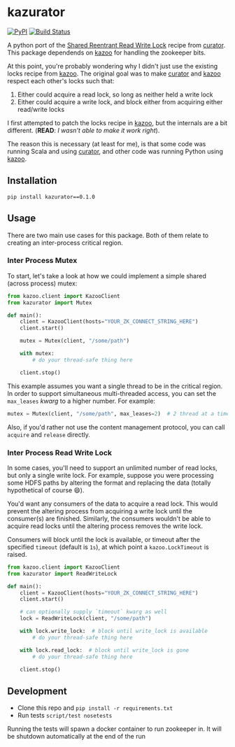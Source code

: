 # kazurator

[![PyPI](https://img.shields.io/pypi/v/kazurator.svg)](https://pypi.python.org/pypi/kazurator)
[![Build Status](https://travis-ci.org/pseudomuto/kazurator.svg?branch=master)](https://travis-ci.org/pseudomuto/kazurator)

A python port of the [Shared Reentrant Read Write Lock] recipe from [curator]. This package dependends on [kazoo] for
handling the zookeeper bits.

At this point, you're probably wondering why I didn't just use the existing locks recipe from [kazoo]. The original goal
was to make [curator] and [kazoo] respect each other's locks such that:

1. Either could acquire a read lock, so long as neither held a write lock
2. Either could acquire a write lock, and block either from acquiring either read/write locks

I first attempted to patch the locks recipe in [kazoo], but the internals are a bit different.  (**READ**: _I wasn't
able to make it work right_).

The reason this is necessary (at least for me), is that some code was running Scala and using [curator], and other code
was running Python using [kazoo].

## Installation

```
pip install kazurator==0.1.0
```

## Usage

There are two main use cases for this package. Both of them relate to creating an inter-process critical region.

### Inter Process Mutex

To start, let's take a look at how we could implement a simple shared (across process) mutex:

```python
from kazoo.client import KazooClient
from kazurator import Mutex

def main():
    client = KazooClient(hosts="YOUR_ZK_CONNECT_STRING_HERE")
    client.start()

    mutex = Mutex(client, "/some/path")

    with mutex:
        # do your thread-safe thing here

    client.stop()
```

This example assumes you want a single thread to be in the critical region. In order to support simultaneous
multi-threaded access, you can set the `max_leases` _kwarg_ to a higher number. For example:

```python
mutex = Mutex(client, "/some/path", max_leases=2)  # 2 thread at a time
```

Also, if you'd rather not use the content management protocol, you can call `acquire` and `release` directly.

### Inter Process Read Write Lock

In some cases, you'll need to support an unlimited number of read locks, but only a single write lock. For example,
suppose you were processing some HDFS paths by altering the format and replacing the data (totally hypothetical of
course :smile:).

You'd want any consumers of the data to acquire a read lock. This would prevent the altering process from acquiring a
write lock until the consumer(s) are finished. Similarly, the consumers wouldn't be able to acquire read locks until the
altering process removes the write lock.

Consumers will block until the lock is available, or timeout after the specified `timeout` (default is `1s`), at which
point a `kazoo.LockTimeout` is raised.

```python
from kazoo.client import KazooClient
from kazurator import ReadWriteLock

def main():
    client = KazooClient(hosts="YOUR_ZK_CONNECT_STRING_HERE")
    client.start()

    # can optionally supply `timeout` kwarg as well
    lock = ReadWriteLock(client, "/some/path")

    with lock.write_lock:  # block until write_lock is available
        # do your thread-safe thing here

    with lock.read_lock:  # block until write_lock is gone
        # do your thread-safe thing here

    client.stop()
```

## Development

* Clone this repo and `pip install -r requirements.txt`
* Run tests `script/test nosetests`

Running the tests will spawn a docker container to run zookeeper in. It will be shutdown automatically at the end of the
run

[curator]: http://curator.apache.org/index.html
[kazoo]: https://kazoo.readthedocs.io/en/latest/
[Shared Reentrant Read Write Lock]: http://curator.apache.org/curator-recipes/shared-reentrant-read-write-lock.html
